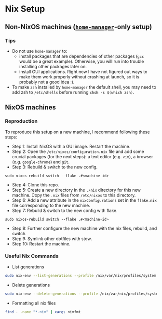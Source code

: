 # Nix Setup

## Non-NixOS machines ([`home-manager`](https://github.com/nix-community/home-manager)-only setup)

### Tips

* Do not use `home-manager` to:
    * install packages that are dependencies of other packages (`gcc` would be a great example). Otherwise, you will run into trouble installing other packages later on.
    * install GUI applications. Right now I have not figured out ways to make them work properly without crashing at launch, so it is probably not a good idea :).
* To make `zsh` installed by `home-manager` the default shell, you may need to add zsh to `/etc/shells` before running `chsh -s $(which zsh)`.

## NixOS machines

### Reproduction

To reproduce this setup on a new machine, I recommend following these steps:

* Step 1: Install NixOS with a GUI image. Restart the machine.
* Step 2: Open the `/etc/nixos/configuration.nix` file and add some crucial packages (for the next steps): a text editor (e.g. `vim`), a browser (e.g. `google-chrome`) and `git`.
* Step 3: Rebuild & switch to the new config.
```
sudo nixos-rebuild switch --flake .#<machine-id>
```
* Step 4: Clone this repo.
* Step 5: Create a new directory in the `./nix` directory for this new machine. Copy the `.nix` files from `/etc/nixos` to this directory.
* Step 6: Add a new attribute in the `nixConfigurations` set in the `flake.nix` file corresponding to the new machine.
* Step 7: Rebuild & switch to the new config with flake.
```
sudo nixos-rebuild switch --flake .#<machine-id>
```
* Step 8: Further configure the new machine with the nix files, rebuild, and switch.
* Step 9: Symlink other dotfiles with stow.
* Step 10: Restart the machine.

### Useful Nix Commands

* List generations

```sh
sudo nix-env --list-generations --profile /nix/var/nix/profiles/system
```

* Delete generations

```sh
sudo nix-env --delete-generations --profile /nix/var/nix/profiles/system
```

* Formatting all nix files

```sh
find . -name "*.nix" | xargs nixfmt
```
